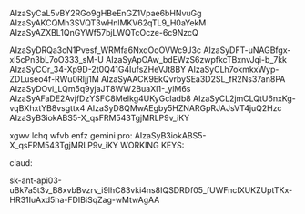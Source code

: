 <!-- AIzaSyB8lnhJKFBx_acW1r79jc2NAcy8QSSzWhI -->
<!-- AIzaSyAl-gStJEfvUuPLAbMMOS1f4B5mqgOt-9M -->
AIzaSyCaL5vBY2RGo9gHBeEnGZ1Vpae6bHNvuGg
AIzaSyAKCQMh3SVQT3wHnlMKV62qTL9_H0aYekM
AIzaSyAZXBL1QnGYWf57bjLWQTcOcze-6c9NzcQ

AIzaSyDRQa3cN1Pvesf_WRMfa6NxdOoOVWc9J3c
AIzaSyDFT-uNAGBfgx-xl5cPn3bL7oO333_sM-U
AIzaSyApOAw_bdEWzS6zwpfkcTBxnvJqi-b_7kk
AIzaSyCCr_34-Xp9D-2t0Q41G4IufsZHeVJt8BY
AIzaSyCLh7okmkxWyp-ZDLuseo4f-RWu0RIjj1M
AIzaSyAACK9EkQvrbySEa3D2SL_fR2Ns37an8PA
AIzaSyDOvi_LQm5q9yjaJT8WW2BuaXI1-\_ylM6s
AIzaSyAFaDE2AvjfDzYSFC8MeIkg4UKyGcIadb8
AIzaSyCL2jmCLQtU6nxKg-vqBXhxtYB8vsgttx4
AIzaSyD8QMwAEgby5HZNARGpRJAJsVT4juQ2Hzc
AIzaSyB3iokABS5-X_qsFRM543TgjMRLP9v_iKY

xgwv lchq wfvb enfz
gemini pro: AIzaSyB3iokABS5-X_qsFRM543TgjMRLP9v_iKY
WORKING KEYS:
<!-- AIzaSyChgJBha7WC-9ovDf3c1bDQ4vwOFKgKbiM -->

claud: 

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